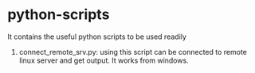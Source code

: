 # python-scripts
It contains the useful python scripts to be used readily
1. connect_remote_srv.py: using this script can be connected to remote linux server and get output. It works from windows.

